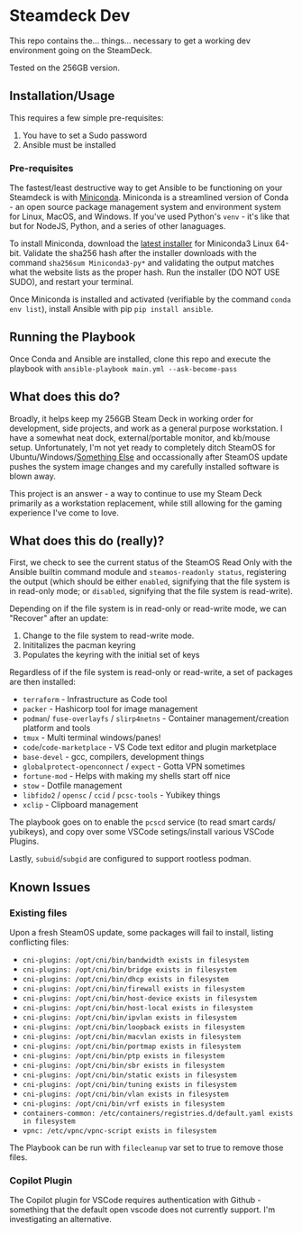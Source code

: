 # Steamdeck Dev

This repo contains the... things... necessary to get a working dev environment going on the SteamDeck.

Tested on the 256GB version.

## Installation/Usage

This requires a few simple pre-requisites:

1. You have to set a Sudo password
2. Ansible must be installed

### Pre-requisites

The fastest/least destructive way to get Ansible to be functioning on your Steamdeck is with [Miniconda](https://docs.conda.io/en/latest/miniconda.html). Miniconda is a streamlined version of Conda - an open source package management system and environment system for Linux, MacOS, and Windows. If you've used Python's `venv` - it's like that but for NodeJS, Python, and a series of other lanaguages.

To install Miniconda, download the [latest installer](https://docs.conda.io/en/latest/miniconda.html#latest-miniconda-installer-links) for Miniconda3 Linux 64-bit. Validate the sha256 hash after the installer downloads with the command `sha256sum Miniconda3-py*` and validating the output matches what the website lists as the proper hash. Run the installer (DO NOT USE SUDO), and restart your terminal.

Once Miniconda is installed and activated (verifiable by the command `conda env list`), install Ansible with pip `pip install ansible`.

## Running the Playbook

Once Conda and Ansible are installed, clone this repo and execute the playbook with `ansible-playbook main.yml --ask-become-pass`

## What does this do?

Broadly, it helps keep my 256GB Steam Deck in working order for development, side projects, and work as a general purpose workstation. I have a somewhat neat dock, external/portable monitor, and kb/mouse setup. Unfortunately, I'm not yet ready to completely ditch SteamOS for Ubuntu/Windows/[Something Else](https://www.pcgamesn.com/steam-deck/apple-macos-7-mod) and occassionally after SteamOS update pushes the system image changes and my carefully installed software is blown away.

This project is an answer - a way to continue to use my Steam Deck primarily as a workstation replacement, while still allowing for the gaming experience I've come to love.

## What does this do (really)?

First, we check to see the current status of the SteamOS Read Only with the Ansible builtin command module and `steamos-readonly status`, registering the output (which should be either `enabled`, signifying that the file system is in read-only mode; or `disabled`, signifying that the file system is read-write).

Depending on if the file system is in read-only or read-write mode, we can "Recover" after an update:

1. Change to the file system to read-write mode.
2. Inititalizes the pacman keyring
3. Populates the keyring with the initial set of keys

Regardless of if the file system is read-only or read-write, a set of packages are then installed:

* `terraform` - Infrastructure as Code tool
* `packer` - Hashicorp tool for image management
* `podman`/ `fuse-overlayfs` / `slirp4netns` - Container management/creation platform and tools
* `tmux` - Multi terminal windows/panes!
* `code`/`code-marketplace` - VS Code text editor and plugin marketplace
* `base-devel` - gcc, compilers, development things
* `globalprotect-openconnect` / `expect` - Gotta VPN sometimes
* `fortune-mod` - Helps with making my shells start off nice
* `stow` - Dotfile management
* `libfido2` / `opensc` / `ccid` / `pcsc-tools` - Yubikey things
* `xclip` - Clipboard management

The playbook goes on to enable the `pcscd` service (to read smart cards/
yubikeys), and copy over some VSCode setings/install various VSCode Plugins.

Lastly, `subuid`/`subgid` are configured to support rootless podman.



## Known Issues

### Existing files

Upon a fresh SteamOS update, some packages will fail to install, listing conflicting files:

- `cni-plugins: /opt/cni/bin/bandwidth exists in filesystem`
- `cni-plugins: /opt/cni/bin/bridge exists in filesystem`
- `cni-plugins: /opt/cni/bin/dhcp exists in filesystem`
- `cni-plugins: /opt/cni/bin/firewall exists in filesystem`
- `cni-plugins: /opt/cni/bin/host-device exists in filesystem`
- `cni-plugins: /opt/cni/bin/host-local exists in filesystem`
- `cni-plugins: /opt/cni/bin/ipvlan exists in filesystem`
- `cni-plugins: /opt/cni/bin/loopback exists in filesystem`
- `cni-plugins: /opt/cni/bin/macvlan exists in filesystem`
- `cni-plugins: /opt/cni/bin/portmap exists in filesystem`
- `cni-plugins: /opt/cni/bin/ptp exists in filesystem`
- `cni-plugins: /opt/cni/bin/sbr exists in filesystem`
- `cni-plugins: /opt/cni/bin/static exists in filesystem`
- `cni-plugins: /opt/cni/bin/tuning exists in filesystem`
- `cni-plugins: /opt/cni/bin/vlan exists in filesystem`
- `cni-plugins: /opt/cni/bin/vrf exists in filesystem`
- `containers-common: /etc/containers/registries.d/default.yaml exists in filesystem`
- `vpnc: /etc/vpnc/vpnc-script exists in filesystem`

The Playbook can be run with `filecleanup` var set to true to remove those files.

### Copilot Plugin

The Copilot plugin for VSCode requires authentication with Github - something that the default open vscode does not currently support. I'm investigating an alternative.